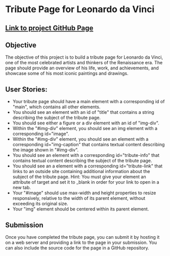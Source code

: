 # Tribute Page for Leonardo da Vinci

## [Link to project GitHub Page]()

## Objective
The objective of this project is to build a tribute page for Leonardo da Vinci, one of the most celebrated artists and thinkers of the Renaissance era. The page should provide an overview of his life, work, and achievements, and showcase some of his most iconic paintings and drawings.


## User Stories:

- Your tribute page should have a main element with a corresponding id of "main", which contains all other elements.
- You should see an element with an id of "title" that contains a string describing the subject of the tribute page.
- You should see either a figure or a div element with an id of "img-div".
- Within the "#img-div" element, you should see an img element with a corresponding id="image".
- Within the "#img-div" element, you should see an element with a corresponding id="img-caption" that contains textual content describing the image shown in "#img-div".
- You should see an element with a corresponding id="tribute-info" that contains textual content describing the subject of the tribute page.
- You should see an a element with a corresponding id="tribute-link" that links to an outside site containing additional information about the subject of the tribute page. Hint: You must give your element an attribute of target and set it to _blank in order for your link to open in a new tab.
- Your "#image" should use max-width and height properties to resize responsively, relative to the width of its parent element, without exceeding its original size.
- Your "img" element should be centered within its parent element.

## Submission
Once you have completed the tribute page, you can submit it by hosting it on a web server and providing a link to the page in your submission. You can also include the source code for the page in a GitHub repository.